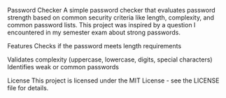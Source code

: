 Password Checker
A simple password checker that evaluates password strength based on common security criteria like length, complexity, and common password lists.
This project was inspired by a question I encountered in my semester exam about strong passwords.

Features
Checks if the password meets length requirements

Validates complexity (uppercase, lowercase, digits, special characters)
Identifies weak or common passwords

License
This project is licensed under the MIT License - see the LICENSE file for details.

